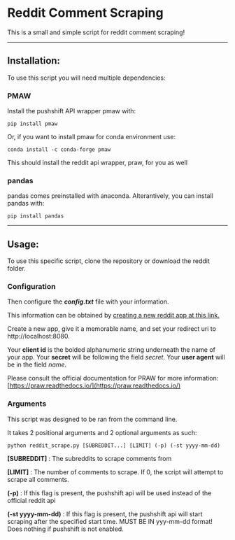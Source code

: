 # Reddit Comment Scraping

This is a small and simple script for reddit comment scraping!

---

## Installation:

To use this script you will need multiple dependencies:

### PMAW

Install the pushshift API wrapper pmaw with:

```
pip install pmaw
```

Or, if you want to install pmaw for conda environment use:

```
conda install -c conda-forge pmaw
```

This should install the reddit api wrapper, praw, for you as well

### pandas

pandas comes preinstalled with anaconda.
Alterantively, you can install pandas with:

```
pip install pandas
```

---

## Usage:

To use this specific script, clone the repository or download the reddit folder.

### Configuration

Then configure the ***config.txt*** file with your information.

This information can be obtained by [creating a new reddit app at this link.](https://reddit.com/prefs/apps)

Create a new app, give it a memorable name, and set your redirect uri to http://localhost:8080.

Your **client id** is the bolded alphanumeric string underneath the name of your app.
Your **secret** will be following the field *secret*.
Your **user agent** will be in the field *name*.

Please consult the official documentation for PRAW for more information: 
[https://praw.readthedocs.io/](https://praw.readthedocs.io/)

### Arguments

This script was designed to be ran from the command line.

It takes 2 positional arguments and 2 optional arguments as such:

```
python reddit_scrape.py [SUBREDDIT...] [LIMIT] (-p) (-st yyyy-mm-dd)
```

**[SUBREDDIT]** : The subreddits to scrape comments from

**[LIMIT]** : The number of comments to scrape. If 0, the script will attempt to scrape all comments.

**(\-p)** : If this flag is present, the pushshift api will be used instead of the official reddit api

**(\-st yyyy-mm-dd)** : If this flag is present, the pushshift api will start scraping after the specified start time. MUST BE IN yyy-mm-dd format! Does nothing if pushshift is not enabled.

